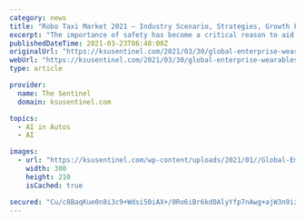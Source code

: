 ```yaml
---
category: news
title: "Robo Taxi Market 2021 – Industry Scenario, Strategies, Growth Factors And Forecast 2027"
excerpt: "The importance of safety has become a critical reason to aid growth in the global robo-taxi market. Over the years, the number of road accidents have risen sharply. One of the major reasons is the sheer rise in the number of vehicles on the road."
publishedDateTime: 2021-03-23T06:48:00Z
originalUrl: "https://ksusentinel.com/2021/03/30/global-enterprise-wearables-market-in-depth-qualitative-insights-future-growth-analysis-2020-2026/?random-post=1"
webUrl: "https://ksusentinel.com/2021/03/30/global-enterprise-wearables-market-in-depth-qualitative-insights-future-growth-analysis-2020-2026/?random-post=1"
type: article

provider:
  name: The Sentinel
  domain: ksusentinel.com

topics:
  - AI in Autos
  - AI

images:
  - url: "https://ksusentinel.com/wp-content/uploads/2021/01//Global-Email-Encryption-Market.jpg"
    width: 300
    height: 210
    isCached: true

secured: "Cu/c8BaqKue0n8i3c9+Wdsi50iAX+/0Ro6iBr6kdOAlyYfp7nAwg+ajW3n9izdXpOxbIbmqZevHfY12csiNQDG6csSYAC7GfFVSvN2AN6m/SQAfwLg4mpIALfihlilOXpurvVEmrweZrUhhuRVgH7LWKLHxw27dyUvnQNfcDWxUDMRfFp/OELtwjjemIUnYPRP4WfLqqbXSFPggCmWwgg9yy/FTW4RUMgvmPXREpHyGNADpaQ2SdOVDAtWyR9UE5FjhV9hAtiKrzhS8Mtz7jBufmiwFCELexANS9Rojcx92TRDg182XcuZst0aNChv2O70fzUlZpk+1B9e68tqeDUEM1qMOqcuyHKXK6z9i4XG8=;873OvIEWcvANdzivhiHMRw=="
---
```


